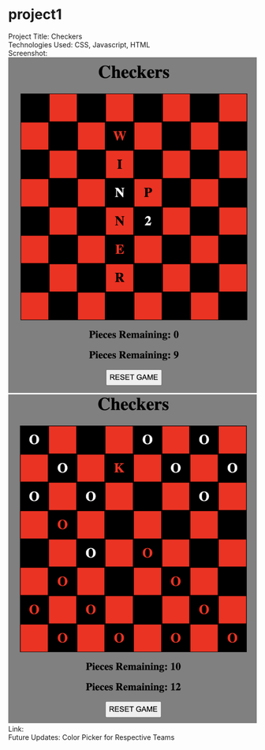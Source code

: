 # project1

Project Title: Checkers
<br>
Technologies Used: CSS, Javascript, HTML
<br>
Screenshot:
<br>
![Alt text](https://github.com/aaronfnp/project1/blob/main/Screenshot1.png?raw=true "Screenshot1")
<br>
![Alt text](https://github.com/aaronfnp/project1/blob/main/Screenshot2.png?raw=true "Screenshot1")
<br>
Link:
<br>
Future Updates: Color Picker for Respective Teams
<br>
